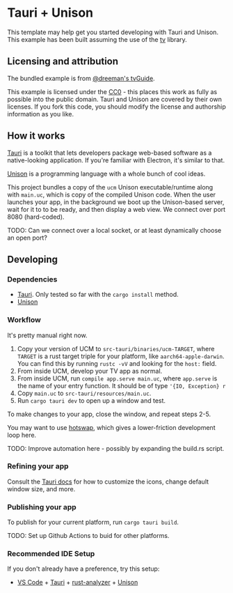 # Tauri + Unison

This template may help get you started developing with Tauri and
Unison. This example has been built assuming the use of the
[tv](https://share.unison-lang.org/@dfreeman/tv) library.


## Licensing and attribution

The bundled example is from [@dreeman's tvGuide](https://share.unison-lang.org/@dfreeman/tvGuide).

This example is licensed under the
[CC0](https://creativecommons.org/public-domain/cc0/) - this places this work
as fully as possible into the public domain. Tauri and Unison are covered by
their own licenses. If you fork this code, you should modify the license and
authorship information as you like.


## How it works

[Tauri](https://tauri.app/) is a toolkit that lets developers package web-based software as a
native-looking application. If you're familiar with Electron, it's similar to
that.

[Unison](https://www.unison-lang.org/) is a programming language with a whole bunch of cool ideas.

This project bundles a copy of the `ucm` Unison executable/runtime along with
`main.uc`, which is copy of the compiled Unison code. When the user launches
your app, in the background we boot up the Unison-based server, wait for it to
to be ready, and then display a web view. We connect over port 8080 (hard-coded).

TODO: Can we connect over a local socket, or at least dynamically choose an open port?

## Developing

### Dependencies

* [Tauri](https://tauri.app/). Only tested so far with the `cargo install` method.
* [Unison](https://www.unison-lang.org/)

### Workflow

It's pretty manual right now.

1. Copy your version of UCM to `src-tauri/binaries/ucm-TARGET`, where `TARGET` is a rust target triple for your platform, like `aarch64-apple-darwin`. You can find this by running `rustc -vV` and looking for the `host:` field.
2. From inside UCM, develop your TV app as normal.
3. From inside UCM, run `compile app.serve main.uc`, where `app.serve` is the name of your entry function. It should be of type `'{IO, Exception} r`
4. Copy `main.uc` to `src-tauri/resources/main.uc`.
5. Run `cargo tauri dev` to open up a window and test.

To make changes to your app, close the window, and repeat steps 2-5.

You may want to use [hotswap](https://share.unison-lang.org/@dfreeman/hotswap),
which gives a lower-friction development loop here.

TODO: Improve automation here - possibly by expanding the build.rs script.

### Refining your app

Consult the [Tauri docs](https://tauri.app/v1/guides/features/) for how to
customize the icons, change default window size, and more.

### Publishing your app

To publish for your current platform, run `cargo tauri build`.

TODO: Set up Github Actions to buid for other platforms.

### Recommended IDE Setup

If you don't already have a preference, try this setup:

- [VS Code](https://code.visualstudio.com/) + [Tauri](https://marketplace.visualstudio.com/items?itemName=tauri-apps.tauri-vscode) + [rust-analyzer](https://marketplace.visualstudio.com/items?itemName=rust-lang.rust-analyzer) + [Unison](https://marketplace.visualstudio.com/items?itemName=unison-lang.unison)
